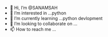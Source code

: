 - 👋 Hi, I’m @SANAMSAH
- 👀 I’m interested in ...python
- 🌱 I’m currently learning ...python devlopment
- 💞️ I’m looking to collaborate on ...
- 📫 How to reach me ...

<!---
SANAMSAH/SANAMSAH is a ✨ special ✨ repository because its `README.md` (this file) appears on your GitHub profile.
You can click the Preview link to take a look at your changes.
--->
